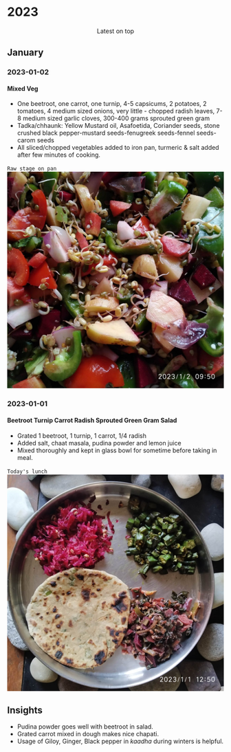 # 2023

<p align="center">
Latest on top
</p>

## January

### 2023-01-02

#### Mixed Veg

- One beetroot, one carrot, one turnip, 4-5 capsicums, 2 potatoes, 2 tomatoes, 4 medium sized onions, very little - chopped radish leaves, 7-8 medium sized garlic cloves, 300-400 grams sprouted green gram 
- Tadka/chhaunk: Yellow Mustard oil, Asafoetida, Coriander seeds, stone crushed black pepper-mustard seeds-fenugreek seeds-fennel seeds-carom seeds
- All sliced/chopped vegetables added to iron pan, turmeric & salt added after few minutes of cooking. 

`Raw stage on pan`
![20230102](20230102.jpg)

### 2023-01-01

#### Beetroot Turnip Carrot Radish Sprouted Green Gram Salad 

- Grated 1 beetroot, 1 turnip, 1 carrot, 1/4 radish
- Added salt, chaat masala, pudina powder and lemon juice 
- Mixed thoroughly and kept in glass bowl for sometime before taking in meal. 

`Today's lunch`
![IMG-20230101-WA0026](IMG-20230101-WA0026.jpg)

## Insights
- Pudina powder goes well with beetroot in salad. 
- Grated carrot mixed in dough makes nice chapati. 
- Usage of Giloy, Ginger, Black pepper in _kaadha_ during winters is helpful. 